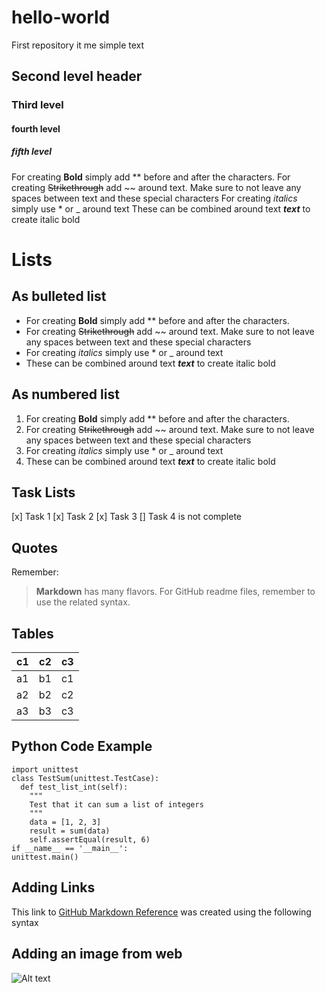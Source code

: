 # hello-world
First repository
it me
simple text
## Second level header
### Third level
#### fourth level
##### fifth level
For creating **Bold** simply add ** before and after the characters.
For creating ~~Strikethrough~~ add ~~ around text. Make sure to not leave any spaces
between text and these special characters
For creating *italics* simply use * or _ around text
These can be combined around text _**text**_ to create italic bold
# Lists
## As bulleted list
* For creating **Bold** simply add ** before and after the characters.
* For creating ~~Strikethrough~~ add ~~ around text. Make sure to not leave any spaces
between text and these special characters
* For creating *italics* simply use * or _ around text
* These can be combined around text _**text**_ to create italic bold
## As numbered list
1. For creating **Bold** simply add ** before and after the characters.
1. For creating ~~Strikethrough~~ add ~~ around text. Make sure to not leave any spaces
between text and these special characters
1. For creating *italics* simply use * or _ around text
1. These can be combined around text _**text**_ to create italic bold
## Task Lists
[x] Task 1
[x] Task 2
[x] Task 3
[] Task 4 is not complete
## Quotes
Remember:
> **Markdown** has many flavors. For GitHub readme files, remember to use the related
syntax.
## Tables
c1 | c2 | c3
---|----|-----
a1 | b1 | c1
a2 | b2 | c2
a3 | b3 | c3
## Python Code Example
    import unittest
    class TestSum(unittest.TestCase):
      def test_list_int(self):
        """
        Test that it can sum a list of integers
        """
        data = [1, 2, 3]
        result = sum(data)
        self.assertEqual(result, 6)
    if __name__ == '__main__':
    unittest.main()
## Adding Links
This link to [GitHub Markdown Reference](https://guides.github.com/features/mastering-markdown/) was created using the following syntax
## Adding an image from web
![Alt text](https://vignette.wikia.nocookie.net/spongebob/images/3/3e/Bold_and_Brash.png/revision/latest?cb=20200830120340)
